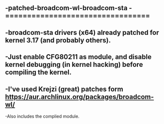 -patched-broadcom-wl-broadcom-sta
-=================================
-
-broadcom-sta drivers (x64) already patched for kernel 3.17 (and probably others).
-
-Just enable CFG80211 as module, and disable kernel debugging (in kernel hacking) before compiling the kernel.
-
-I've used Krejzi (great) patches form https://aur.archlinux.org/packages/broadcom-wl/
-
-Also includes the complied module.
